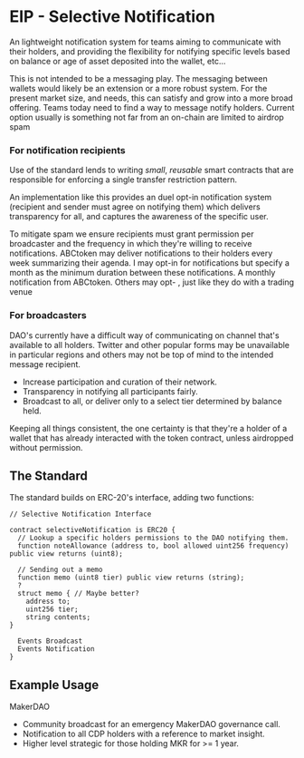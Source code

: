 # EIP - Selective Notification 

An lightweight notification system for teams aiming to communicate with their holders, and providing the flexibility for notifying specific levels based on balance or age of asset deposited into the wallet, etc...

This is not intended to be a messaging play. The messaging between wallets would likely be an extension or a more robust system. For the present market size, and needs, this can satisfy and grow into a more broad offering. Teams today need to find a way to message notify holders. Current option usually is something not far from an on-chain are limited to airdrop spam

### For notification recipients
Use of the standard lends to writing _small_, _reusable_ smart contracts that are responsible for enforcing a single transfer restriction pattern.

An implementation like this provides an duel opt-in notification system (recipient and sender must agree on notifying them) which delivers transparency for all, and captures the awareness of the specific user.

To mitigate spam we ensure recipients must grant permission per broadcaster and the frequency in which they're willing to receive notifications. ABCtoken may deliver notifications to their holders every week summarizing their agenda. I may opt-in for notifications but specify a month as the minimum duration between these notifications. A monthly notification from ABCtoken. Others may opt- , just like they do with a trading venue  

### For broadcasters

DAO's currently have a difficult way of communicating on channel that's available to all holders. Twitter and other popular forms may be unavailable in particular regions and others may not be top of mind to the intended message recipient.
* Increase participation and curation of their network.
* Transparency in notifying all participants fairly.
* Broadcast to all, or deliver only to a select tier determined by balance held.

Keeping all things consistent, the one certainty is that they're a holder of a wallet that has already interacted with the token contract, unless airdropped without permission.


## The Standard
The standard builds on ERC-20's interface, adding two functions:
```solidity
// Selective Notification Interface

contract selectiveNotification is ERC20 {
  // Lookup a specific holders permissions to the DAO notifying them. 
  function noteAllowance (address to, bool allowed uint256 frequency) public view returns (uint8);
  
  // Sending out a memo  
  function memo (uint8 tier) public view returns (string);
  ? 
  struct memo { // Maybe better?
    address to;
    uint256 tier;
    string contents;
}
  
  Events Broadcast
  Events Notification
}
```

## Example Usage

MakerDAO
* Community broadcast for an emergency MakerDAO governance call.
* Notification to all CDP holders with a reference to market insight.  
* Higher level strategic for those holding MKR for >= 1 year.
